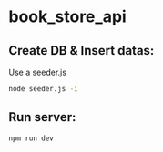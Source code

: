# book_store_api
## Create DB & Insert datas:
Use a seeder.js
```bash
node seeder.js -i
```

## Run server:
```bash
npm run dev
```
